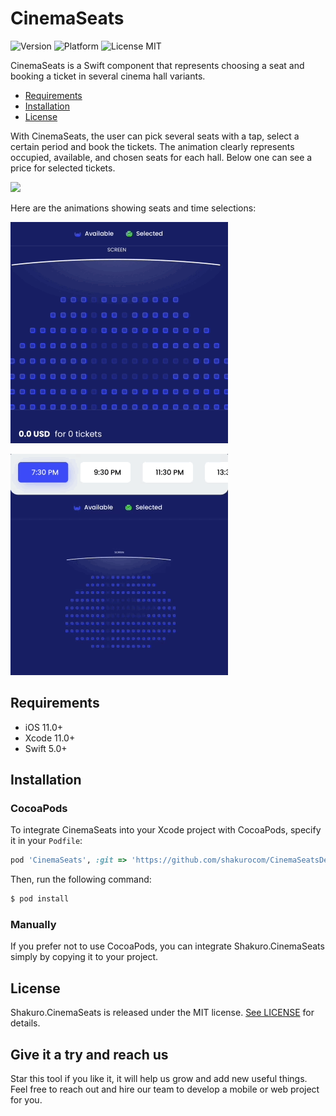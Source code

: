 <br><br>
# CinemaSeats
![Version](https://img.shields.io/badge/version-1.0.0-blue.svg)
![Platform](https://img.shields.io/badge/platform-iOS-lightgrey.svg)
![License MIT](https://img.shields.io/badge/license-MIT-green.svg)

CinemaSeats is a Swift component that represents choosing a seat and booking a ticket in several cinema hall variants. 

- [Requirements](#requirements)
- [Installation](#installation)
- [License](#license)

With CinemaSeats, the user can pick several seats with a tap, select a certain period and book the tickets. The animation clearly represents occupied, available, and chosen seats for each hall. Below one can see a price for selected tickets.

![](Resources/ticket-booking.gif)

Here are the animations showing seats and time selections:

![](Resources/selectedPlaces.gif)

![](Resources/selectedTime.gif)

## Requirements

- iOS 11.0+
- Xcode 11.0+
- Swift 5.0+

## Installation

### CocoaPods

To integrate CinemaSeats into your Xcode project with CocoaPods, specify it in your `Podfile`:

```ruby
pod 'CinemaSeats', :git => 'https://github.com/shakurocom/CinemaSeatsDemo.git', :commit => de939b1f1de3fa5a9d3981a750978aad9583ef20
```

Then, run the following command:

```bash
$ pod install
```

### Manually

If you prefer not to use CocoaPods, you can integrate Shakuro.CinemaSeats simply by copying it to your project.

## License

Shakuro.CinemaSeats is released under the MIT license. [See LICENSE](https://github.com/shakurocom/ScrollableTabs/blob/master/LICENSE.md) for details.

## Give it a try and reach us

Star this tool if you like it, it will help us grow and add new useful things. 
Feel free to reach out and hire our team to develop a mobile or web project for you.


